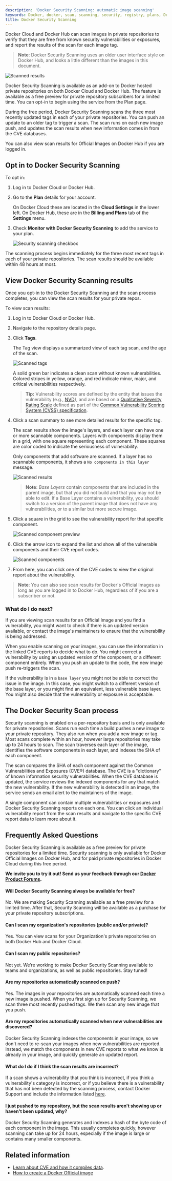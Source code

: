 ```yaml
---
description: 'Docker Security Scanning: automatic image scanning'
keywords: Docker, docker, scan, scanning, security, registry, plans, Docker Cloud, docs, documentation, trusted, builds, trusted builds, automated builds
title: Docker Security Scanning
---
```


Docker Cloud and Docker Hub can scan images in private repositories to verify
that they are free from known security vulnerabilities or exposures, and report
the results of the scan for each image tag.

> **Note**: Docker Security Scanning uses an older user interface style on Docker Hub, and looks a little different than the images in this document.

![Scanned results](images/scan-view.png)

Docker Security Scanning is available as an add-on to Docker hosted private
repositories on both Docker Cloud and Docker Hub. The feature is available as a
free preview for private repository subscribers for a limited time. You can
opt-in to begin using the service from the Plan page.

During the free period, Docker Security Scanning scans the three most recently
updated tags in each of your private repositories. You can push an update to an
older tag to trigger a scan. The scan runs on each new image push, and updates
the scan results when new information comes in from the CVE databases.

You can also view scan results for Official Images on Docker Hub if you are logged in.

## Opt in to Docker Security Scanning

To opt in:

1. Log in to Docker Cloud or Docker Hub.

2. Go to the **Plan** details for your account.

    On Docker Cloud these are located in the **Cloud Settings** in the lower left. On Docker Hub, these are in the **Billing and Plans** tab of the **Settings** menu.

3. Check **Monitor with Docker Security Scanning** to add the service to your plan.

    ![Security scanning checkbox](images/scan-enable.png)

The scanning process begins immediately for the three most recent tags in each
of your private repositories. The scan results should be available within 48
hours at most.

## View Docker Security Scanning results

Once you opt-in to the Docker Security Scanning and the scan process completes, you can view the scan results for your private repos.

To view scan results:

1. Log in to Docker Cloud or Docker Hub.

2. Navigate to the repository details page.

3. Click **Tags**.

    The Tag view displays a summarized view of each tag scan, and the
    age of the scan.

    ![Scanned tags](images/scan-tags.png)

    A solid green bar indicates a clean scan without known vulnerabilities.
    Colored stripes in yellow, orange, and red indicate minor, major, and
    critical vulnerabilities respectively.

    >**Tip:** Vulnerability scores are defined by the entity that issues the vulnerability (e.g., [NVD](https://nvd.nist.gov/)), and are based on a [Qualitative Severity Rating Scale](https://www.first.org/cvss/specification-document#5-Qualitative-Severity-Rating-Scale) defined as part of the [Common Vulnerability Scoring System (CVSS) specification](https://www.first.org/cvss/specification-document).

4. Click a scan summary to see more detailed results for the specific tag.

    The scan results show the image's layers, and each layer can have one or more scannable components. Layers with components display them in a grid, with one square representing each component. These squares are color coded to indicate the seriousness of vulnerability.

    Only components that add software are scanned. If a layer has no scannable components, it shows a `No components in this layer` message.

    ![Scanned results](images/scan-view.png)

    > **Note**: *Base Layers* contain components that are included in the parent image, but that you did not build and that you may not be able to edit. If a Base Layer contains a vulnerability, you should switch to a version of the parent image that does not have any vulnerabilities, or to a similar but more secure image.

5. Click a square in the grid to see the vulnerability report for that specific component.

    ![Scanned component preview](images/scan-single.png)

6. Click the arrow icon to expand the list and show all of the vulnerable components and their CVE report codes.

    ![Scanned components](images/scan-full-details.png)

7. From here, you can click one of the CVE codes to view the original report about the vulnerability.

> **Note**: You can also see scan results for Docker's Official Images as long as you are logged in to Docker Hub, regardless of if you are a subscriber or not.

### What do I do next?

If you are viewing scan results for an Official Image and you find a
vulnerability, you might want to check if there is an updated version available,
or contact the image's maintainers to ensure that the vulnerability is being
addressed.

When you enable scanning on your images, you can use the information in the
linked CVE reports to decide what to do. You might correct a vulnerability by
using an updated version of the component, or a different component entirely.
When you push an update to the code, the new image push re-triggers the scan.

If the vulnerability is in a `base layer` you might not be able to correct the
issue in the image. In this case, you might switch to a different version of the
base layer, or you might find an equivalent, less vulnerable base layer. You
might also decide that the vulnerability or exposure is acceptable.

## The Docker Security Scan process

Security scanning is enabled on a per-repository basis and is only available for
private repositories. Scans run each time a build pushes a new image to your
private repository. They also run when you add a new image or tag. Most scans
complete within an hour, however large repositories may take up to 24 hours to
scan. The scan traverses each layer of the image, identifies the software
components in each layer, and indexes the SHA of each component.

The scan compares the SHA of each component against the Common Vulnerabilities
and Exposures (CVE®) database. The CVE is a "dictionary" of known information
security vulnerabilities. When the CVE database is updated, the service reviews
the indexed components for any that match the new vulnerability. If the new
vulnerability is detected in an image, the service sends an email alert to the
maintainers of the image.

A single component can contain multiple vulnerabilities or exposures and Docker
Security Scanning reports on each one. You can click an individual vulnerability
report from the scan results and navigate to the specific CVE report data to
learn more about it.

## Frequently Asked Questions

Docker Security Scanning is available as a free preview for private repositories
for a limited time. Security scanning is only available for Docker Official
Images on Docker Hub, and for paid private repositories in Docker Cloud during
this free period.

<b>We invite you to try it out! Send us your feedback through our <a href="https://forums.docker.com/c/docker-cloud/docker-security-scanning" target="_blank" >Docker Product Forums</a>.</b>


#### Will Docker Security Scanning always be available for free?

No. We are making Security Scanning available as a free preview for a limited
time. After that, Security Scanning will be available as a purchase for your
private repository subscriptions.

#### Can I scan my organization's repositories (public and/or private)?

Yes. You can view scans for your Organization's private repositories on both
Docker Hub and Docker Cloud.

#### Can I scan my public repositories?

Not yet. We’re working to make Docker Security Scanning available to teams and
organizations, as well as public repositories. Stay tuned!

#### Are my repositories automatically scanned on push?

Yes. The images in your repositories are automatically scanned each time a new
image is pushed. When you first sign up for Security Scanning, we scan three most recently pushed tags. We then scan any new image that you push.

#### Are my repositories automatically scanned when new vulnerabilities are discovered?

Docker Security Scanning indexes the components in your image, so we don't need
to re-scan your images when new vulnerabilities are reported. Instead, we match
the components in new CVE reports to what we know is already in your image, and
quickly generate an updated report.

#### What do I do if I think the scan results are incorrect?

If a scan shows a vulnerability that you think is incorrect, if you think a
vulnerability's category is incorrect, or if you believe there is a
vulnerability that has not been detected by the scanning process, contact Docker Support and include the information listed
[here](https://success.docker.com/Cloud/How_to_report_a_false_positive_in_Docker_Security_Scanning).

#### I just pushed to my repository, but the scan results aren't showing up or haven't been updated, why?

Docker Security Scanning generates and indexes a hash of the byte code of each
component in the image. This usually completes quickly, however scanning can
take up for 24 hours, especially if the image is large or contains many smaller
components.

## Related information

* [Learn about CVE and how it compiles data](https://cve.mitre.org/about/index.html).
* [How to create a Docker Official image](/docker-hub/official_repos/)
